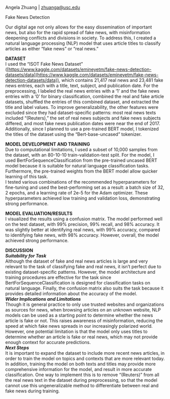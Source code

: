 Angela Zhuang | [zhuanga@usc.edu](mailto:zhuanga@usc.edu)

Fake News Detection

Our digital age not only allows for the easy dissemination of important news, but also for the rapid spread of fake news, with misinformation deepening conflicts and divisions in society. To address this, I created a natural language processing (NLP) model that uses article titles to classify articles as either “fake news” or “real news.”

**DATASET**  
I used the “ISOT Fake News Dataset” ([https://www.kaggle.com/datasets/emineyetm/fake-news-detection-datasets/data](https://www.kaggle.com/datasets/emineyetm/fake-news-detection-datasets/data)), which contains 21,417 real news and 23,481 fake news entries, each with a title, text, subject, and publication date. For the preprocessing, I labeled the real news entries with a ‘1’ and the fake news entries with a ‘0’ for binary classification, combined the real and fake article datasets, shuffled the entries of this combined dataset, and extracted the title and label values. To improve generalizability, the other features were excluded since they had dataset-specific patterns: most real news texts included “(Reuters),” the set of real news subjects and fake news subjects differed, and most fake news publication dates were near the end of 2017. Additionally, since I planned to use a pre-trained BERT model, I tokenized the titles of the dataset using the “Bert-base-uncased” tokenizer.

**MODEL DEVELOPMENT AND TRAINING**  
Due to computational limitations, I used a subset of 10,000 samples from the dataset, with an 80-10-10 train-validation-test split. For the model, I used BertForSequenceClassification from the pre-trained uncased BERT model because it is suitable for natural language classification tasks. Furthermore, the pre-trained weights from the BERT model allow quicker learning of this task.  
I tested various combinations of the recommended hyperparameters for fine-tuning and used the best-performing set as a result: a batch size of 32, 2 epochs, and a learning rate of 2e-5 for the Adam optimizer. These hyperparameters achieved low training and validation loss, demonstrating strong performance.

**MODEL EVALUATION/RESULTS**  
I visualized the results using a confusion matrix. The model performed well on the test dataset, with 99% precision, 99% recall, and 98% accuracy. It was slightly better at identifying real news, with 99% accuracy, compared to identifying fake news, with 98% accuracy. However, overall, the model achieved strong performance.  

**DISCUSSION**  
***Suitability for Task***  
Although the dataset of fake and real news articles is large and very relevant to the task of classifying fake and real news, it isn’t perfect due to existing dataset-specific patterns. However, the model architecture and training procedures are effective for the task since BertForSequenceClassification is designed for classification tasks on natural language. Finally, the confusion matrix also suits the task because it provides detailed information about the accuracy of the model.  
***Wider Implications and Limitations***  
Though it is general practice to only use trusted websites and organizations as sources for news, when browsing articles on an unknown website, NLP models can be used as a starting point to determine whether the news article is fake or not. This raises awareness of misinformation, reducing the speed at which fake news spreads in our increasingly polarized world. However, one potential limitation is that the model only uses titles to determine whether an article is fake or real news, which may not provide enough context for accurate predictions.  
***Next Steps***  
It is important to expand the dataset to include more recent news articles, in order to train the model on topics and contexts that are more relevant today. In addition, training the model on both texts and titles may provide more comprehensive information for the model, and result in more accurate classification. One way to implement this is to remove “(Reuters)” from all the real news text in the dataset during preprocessing, so that the model cannot use this ungeneralizable method to differentiate between real and fake news during training.